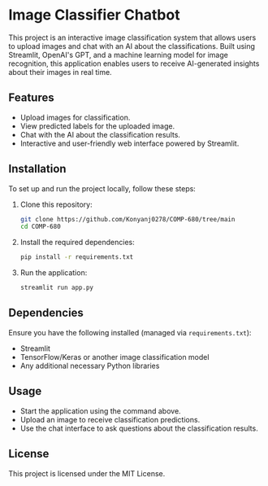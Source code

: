 # Image Classifier Chatbot

This project is an interactive image classification system that allows users to upload images and chat with an AI about the classifications. Built using Streamlit, OpenAI's GPT, and a machine learning model for image recognition, this application enables users to receive AI-generated insights about their images in real time.

## Features
- Upload images for classification.
- View predicted labels for the uploaded image.
- Chat with the AI about the classification results.
- Interactive and user-friendly web interface powered by Streamlit.

## Installation

To set up and run the project locally, follow these steps:

1. Clone this repository:
   ```sh
   git clone https://github.com/Konyanj0278/COMP-680/tree/main
   cd COMP-680
   ```

2. Install the required dependencies:
   ```sh
   pip install -r requirements.txt
   ```

3. Run the application:
   ```sh
   streamlit run app.py
   ```

## Dependencies
Ensure you have the following installed (managed via `requirements.txt`):
- Streamlit
- TensorFlow/Keras or another image classification model
- Any additional necessary Python libraries

## Usage
- Start the application using the command above.
- Upload an image to receive classification predictions.
- Use the chat interface to ask questions about the classification results.

## License
This project is licensed under the MIT License.

